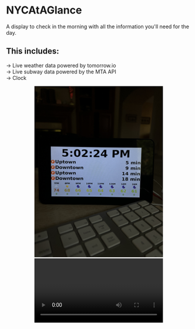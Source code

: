 # NYCAtAGlance
A display to check in the morning with all the information you'll need for the day.

## This includes:<br>
-> Live weather data powered by tomorrow.io<br>
-> Live subway data powered by the MTA API<br>
-> Clock<br>

<p align="center">
  <img src="projectPhoto.JPG" width="350" alt="project photo"></img>
  <video src="projectVideo.MP4" width="350"></video> 
</p>

